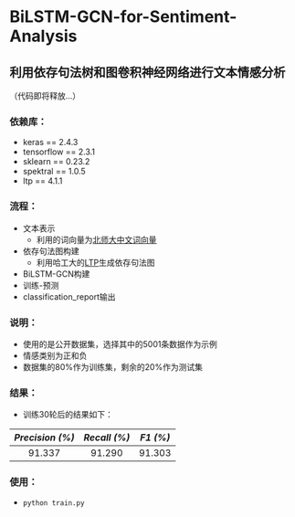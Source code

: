 # BiLSTM-GCN-for-Sentiment-Analysis
## 利用依存句法树和图卷积神经网络进行文本情感分析
（代码即将释放...）

### 依赖库：
* keras == 2.4.3
* tensorflow == 2.3.1
* sklearn == 0.23.2
* spektral == 1.0.5
* ltp == 4.1.1

### 流程：
* 文本表示
  * 利用的词向量为[北师大中文词向量](https://github.com/Embedding/Chinese-Word-Vectors)
* 依存句法图构建 
  * 利用哈工大的[LTP](http://ltp.ai/)生成依存句法图
* BiLSTM-GCN构建
* 训练-预测
* classification_report输出

### 说明：
* 使用的是公开数据集，选择其中的5001条数据作为示例
* 情感类别为正和负
* 数据集的80%作为训练集，剩余的20%作为测试集

### 结果：
* 训练30轮后的结果如下： 


|*Precision (%)*|*Recall (%)*|*F1 (%)*|
|:---:|:---:|:---:|
|91.337|91.290|91.303|

### 使用：
* `python train.py`

